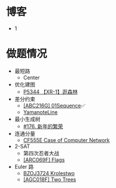 # 博客

- 1

# 做题情况

- 最短路
  - Center
- 优化建图
  - [P5344 【XR-1】逛森林](https://www.luogu.com.cn/problem/P5344)
- 差分约束
  - [[ABC216G] 01Sequence](https://www.luogu.com.cn/problem/AT_abc216_g)✅️
  - [YamanoteLine](https://vjudge.net/problem/TopCoder-12143)
- 最小生成树
  - [#176. 新年的繁荣](https://uoj.ac/problem/176)
- 连通分量
  - [CF555E Case of Computer Network](https://www.luogu.com.cn/problem/CF555E)
- 2-SAT
  - 第四次忍者大战
  - [[ARC069F] Flags](https://www.luogu.com.cn/problem/AT_arc069_d)
- Euler 路
  - [BZOJ3724 Krolestwo](https://vjudge.net/problem/%E9%BB%91%E6%9A%97%E7%88%86%E7%82%B8-3724)
  - [[AGC018F] Two Trees](https://www.luogu.com.cn/problem/AT_agc018_f)